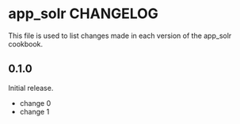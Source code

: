 # app_solr CHANGELOG

This file is used to list changes made in each version of the app_solr cookbook.

## 0.1.0

Initial release.

- change 0
- change 1
